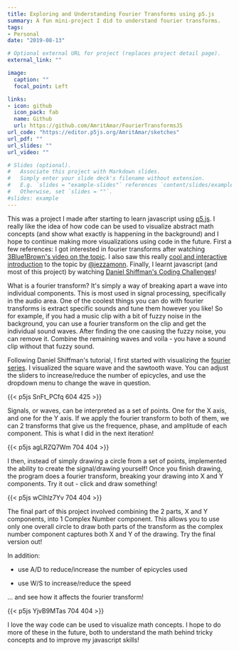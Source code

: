 ```yaml
---
title: Exploring and Understanding Fourier Transforms using p5.js
summary: A fun mini-project I did to understand fourier transforms.
tags:
- Personal
date: "2019-08-13"

# Optional external URL for project (replaces project detail page).
external_link: ""

image:
  caption: ""
  focal_point: Left

links:
- icon: github
  icon_pack: fab
  name: Github
  url: https://github.com/AmritAmar/FourierTransformsJS
url_code: "https://editor.p5js.org/AmritAmar/sketches"
url_pdf: ""
url_slides: ""
url_video: ""

# Slides (optional).
#   Associate this project with Markdown slides.
#   Simply enter your slide deck's filename without extension.
#   E.g. `slides = "example-slides"` references `content/slides/example-slides.md`.
#   Otherwise, set `slides = ""`.
#slides: example
---
```

This was a project I made after starting to learn javascript using [p5.js](https://p5js.org/). I really like the idea of how code can be used to visualize abstract math concepts (and show what exactly is happening in the background) and I hope to continue making more visualizations using code in the future. First a few references: I got interested in fourier transforms after watching [3Blue1Brown's video on the topic](https://www.youtube.com/watch?v=spUNpyF58BY). I also saw this really [cool and interactive introduction](http://www.jezzamon.com/fourier/index.html) to the topic by [@jezzamonn](https://twitter.com/jezzamonn). Finally, I learnt javascript (and most of this project) by watching [Daniel Shiffman's Coding Challenges](https://www.youtube.com/channel/UCvjgXvBlbQiydffZU7m1_aw)!

What is a fourier transform? It's simply a way of breaking apart a wave into individual components. This is most used in signal processing, specifically in the audio area. One of the coolest things you can do with fourier transforms is extract specific sounds and tune them however you like! So for example, if you had a music clip with a bit of fuzzy noise in the background, you can use a fourier transform on the clip and get the individual sound waves. After finding the one causing the fuzzy noise, you can remove it. Combine the remaining waves and voila - you have a sound clip without that fuzzy sound.

Following Daniel Shiffman's tutorial, I first started with visualizing the [fourier series](https://en.wikipedia.org/wiki/Fourier_series). I visualized the square wave and the sawtooth wave. You can adjust the sliders to increase/reduce the number of epicycles, and use the dropdown menu to change the wave in question.

{{< p5js SnFt_PCfq 604 425 >}}

Signals, or waves, can be interpreted as a set of points. One for the X axis, and one for the Y axis. If we apply the fourier transform to both of them, we can 2 transforms that give us the frequence, phase, and amplitude of each component. This is what I did in the next iteration!

{{< p5js agLRZQ7Wm 704 404 >}}

I then, instead of simply drawing a circle from a set of points, implemented the ability to create the signal/drawing yourself! Once you finish drawing, the program does a fourier transform, breaking your drawing into X and Y components. Try it out - click and draw something!

{{< p5js wCIhlz7Yv 704 404 >}}

The final part of this project involved combining the 2 parts, X and Y components, into 1 Complex Number component. This allows you to use only one overall circle to draw both parts of the transform as the complex number component captures both X and Y of the drawing. Try the final version out! 

In addition:

- use A/D to reduce/increase the number of epicycles used

- use W/S to increase/reduce the speed 

... and see how it affects the fourier transform!

{{< p5js YjvB9MTas 704 404 >}}

I love the way code can be used to visualize math concepts. I hope to do more of these in the future, both to understand the math behind tricky concepts and to improve my javascript skills!
